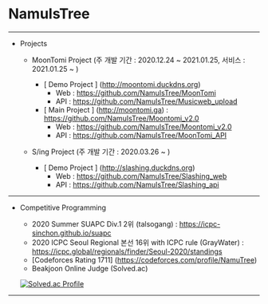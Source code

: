 # NamuIsTree

---
* Projects
  - MoonTomi Project (주 개발 기간 : 2020.12.24 ~ 2021.01.25, 서비스 : 2021.01.25 ~ )
    + [ Demo Project ] (http://moontomi.duckdns.org)
      + Web : https://github.com/NamuIsTree/MoonTomi
      + API : https://github.com/NamuIsTree/Musicweb_upload
    + [ Main Project ] (http://moontomi.ga) : https://github.com/NamuIsTree/Moontomi_v2.0
      + Web : https://github.com/NamuIsTree/Moontomi_v2.0
      + API : https://github.com/NamuIsTree/MoonTomi_API

  - S/ing Project (주 개발 기간 : 2020.03.26 ~ )
    + [ Demo Project ] (http://slashing.duckdns.org)
      + Web : https://github.com/NamuIsTree/Slashing_web
      + API : https://github.com/NamuIsTree/Slashing_api
---
* Competitive Programming
  - 2020 Summer SUAPC Div.1 2위 (talsogang) : https://icpc-sinchon.github.io/suapc
  - 2020 ICPC Seoul Regional 본선 16위 with ICPC rule (GrayWater) : https://icpc.global/regionals/finder/Seoul-2020/standings
  - [Codeforces Rating 1711] (https://codeforces.com/profile/NamuTree)
  - Beakjoon Online Judge (Solved.ac)  
  
  [![Solved.ac Profile](http://mazassumnida.wtf/api/v2/generate_badge?boj=woonikim)](https://solved.ac/woonikim/)
---
